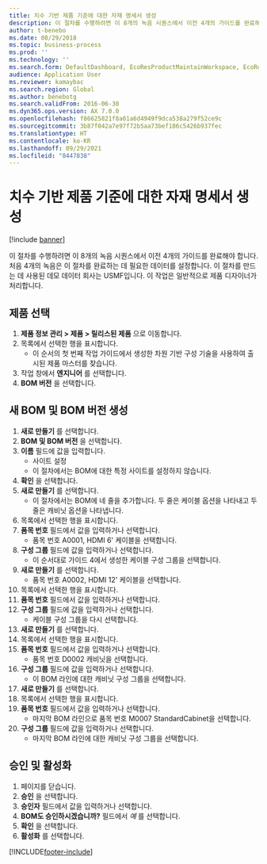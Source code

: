 ```yaml
---
title: 치수 기반 제품 기준에 대한 자재 명세서 생성
description: 이 절차를 수행하려면 이 8개의 녹음 시퀀스에서 이전 4개의 가이드를 완료해야 합니다.
author: t-benebo
ms.date: 08/29/2018
ms.topic: business-process
ms.prod: ''
ms.technology: ''
ms.search.form: DefaultDashboard, EcoResProductMaintainWorkspace, EcoResProductOpenCasesFormPart, EcoResProductDetailsExtended, BOMConsistOf, BOMTable, InventItemIdLookupSimple, HcmWorkerLookUp
audience: Application User
ms.reviewer: kamaybac
ms.search.region: Global
ms.author: benebotg
ms.search.validFrom: 2016-06-30
ms.dyn365.ops.version: AX 7.0.0
ms.openlocfilehash: f86625821f8a01a6d4949f9dca538a279f52ce9c
ms.sourcegitcommit: 3b87f042a7e97f72b5aa73bef186c5426b937fec
ms.translationtype: HT
ms.contentlocale: ko-KR
ms.lasthandoff: 09/29/2021
ms.locfileid: "8447838"
---
```

# <a name="create-a-bill-of-materials-for-a-dimension-based-product-master"></a>치수 기반 제품 기준에 대한 자재 명세서 생성

[!include [banner](../../includes/banner.md)]

이 절차를 수행하려면 이 8개의 녹음 시퀀스에서 이전 4개의 가이드를 완료해야 합니다. 처음 4개의 녹음은 이 절차를 완료하는 데 필요한 데이터를 설정합니다. 이 절차를 만드는 데 사용된 데모 데이터 회사는 USMF입니다. 이 작업은 일반적으로 제품 디자이너가 처리합니다.

## <a name="select-the-product"></a>제품 선택

1. **제품 정보 관리 \> 제품 \> 릴리스된 제품** 으로 이동합니다.
1. 목록에서 선택한 행을 표시합니다.
    * 이 순서의 첫 번째 작업 가이드에서 생성한 차원 기반 구성 기술을 사용하여 출시된 제품 마스터를 찾습니다.  
1. 작업 창에서 **엔지니어** 를 선택합니다.
1. **BOM 버전** 을 선택합니다.

## <a name="create-new-bom-and-bom-version"></a>새 BOM 및 BOM 버전 생성

1. **새로 만들기** 를 선택합니다.
1. **BOM 및 BOM 버전** 을 선택합니다.
1. **이름** 필드에 값을 입력합니다.
    * 사이트 설정  
    * 이 절차에서는 BOM에 대한 특정 사이트를 설정하지 않습니다.  
1. **확인** 을 선택합니다.
1. **새로 만들기** 를 선택합니다.
    * 이 절차에서는 BOM에 네 줄을 추가합니다. 두 줄은 케이블 옵션을 나타내고 두 줄은 캐비닛 옵션을 나타냅니다.  
1. 목록에서 선택한 행을 표시합니다.
1. **품목 번호** 필드에서 값을 입력하거나 선택합니다.
    * 품목 번호 A0001, HDMI 6' 케이블을 선택합니다.  
1. **구성 그룹** 필드에 값을 입력하거나 선택합니다.
    * 이 순서대로 가이드 4에서 생성한 케이블 구성 그룹을 선택합니다.  
1. **새로 만들기** 를 선택합니다.
    * 품목 번호 A0002, HDMI 12' 케이블을 선택합니다.  
1. 목록에서 선택한 행을 표시합니다.
1. **품목 번호** 필드에서 값을 입력하거나 선택합니다.
1. **구성 그룹** 필드에 값을 입력하거나 선택합니다.
    * 케이블 구성 그룹을 다시 선택합니다.  
1. **새로 만들기** 를 선택합니다.
1. 목록에서 선택한 행을 표시합니다.
1. **품목 번호** 필드에서 값을 입력하거나 선택합니다.
    * 품목 번호 D0002 캐비닛을 선택합니다.  
1. **구성 그룹** 필드에 값을 입력하거나 선택합니다.
    * 이 BOM 라인에 대한 캐비닛 구성 그룹을 선택합니다.  
1. **새로 만들기** 를 선택합니다.
1. 목록에서 선택한 행을 표시합니다.
1. **품목 번호** 필드에서 값을 입력하거나 선택합니다.
    * 마지막 BOM 라인으로 품목 번호 M0007 StandardCabinet을 선택합니다.  
1. **구성 그룹** 필드에 값을 입력하거나 선택합니다.
    * 마지막 BOM 라인에 대한 캐비닛 구성 그룹을 선택합니다.  

## <a name="approve-and-activate"></a>승인 및 활성화

1. 페이지를 닫습니다.
1. **승인** 을 선택합니다.
1. **승인자** 필드에서 값을 입력하거나 선택합니다.
1. **BOM도 승인하시겠습니까?** 필드에서 *예* 를 선택합니다.
1. **확인** 을 선택합니다.
1. **활성화** 를 선택합니다.



[!INCLUDE[footer-include](../../../includes/footer-banner.md)]